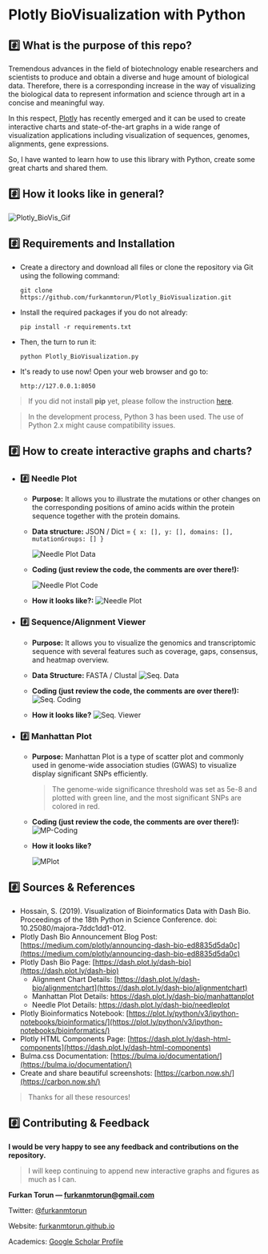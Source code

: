   
# Plotly BioVisualization with Python

## :hash: What is the purpose of this repo?
Tremendous advances in the field of biotechnology enable researchers and scientists to produce and obtain a diverse and huge amount of biological data.  Therefore, there is a corresponding increase in the way of visualizing the biological data to represent information and science through art in a concise and meaningful way. 

In this respect, [Plotly](https://plot.ly/) has recently emerged and it can be used to create interactive charts and state-of-the-art graphs in a wide range of visualization applications including visualization of sequences, genomes, alignments, gene expressions. 

So, I have wanted to learn how to use this library with Python, create some great charts and shared them. 

## :hash: How it looks like in general?
![Plotly_BioVis_Gif](https://github.com/furkanmtorun/Plotly_BioVisualization/raw/master/data_sets/Plotly_BioVisualization.gif)


## :hash: Requirements and Installation
 - Create a directory and download all files or clone the repository via Git using the following command:
 
 	`git clone https://github.com/furkanmtorun/Plotly_BioVisualization.git`

 - Install the required packages if you do not already:
 
	` pip install -r requirements.txt `

- Then, the turn to run it: 

	`python Plotly_BioVisualization.py`

- It's ready to use now! Open your web browser and go to:

	`http://127.0.0.1:8050 `

> If you did not install **pip** yet, please follow the instruction [here](https://pip.pypa.io/en/stable/installing/).

> In the development process, Python 3 has been used. The use of Python 2.x might cause compatibility issues.  

## :hash: How to create interactive graphs and charts?

- ### :hash:  Needle Plot
	- **Purpose:** It allows you to illustrate the mutations or other changes on the corresponding positions of amino acids within the protein sequence together with the protein domains.
	- **Data structure:** JSON / Dict = `{ x: [], y: [], domains: [], mutationGroups: [] }`
	
		![Needle Plot Data](https://user-images.githubusercontent.com/49681382/74552773-086fec80-4f67-11ea-86ae-44b845a5c5a2.png)
	
	- **Coding (just review the code, the comments are over there!):**

		![Needle Plot Code](https://user-images.githubusercontent.com/49681382/74553656-dcee0180-4f68-11ea-88ec-99b9f12a5a47.png)

	- **How it looks like?:**
	![Needle Plot](https://user-images.githubusercontent.com/49681382/74552991-71effb00-4f67-11ea-91c3-8e4ac9a8ddf2.png)


- ### :hash:  Sequence/Alignment Viewer
	- **Purpose:** It allows you to visualize the genomics and transcriptomic sequence with several features such as coverage, gaps, consensus, and heatmap overview.
	- **Data Structure:** FASTA / Clustal
			![Seq. Data](https://user-images.githubusercontent.com/49681382/74554009-951baa00-4f69-11ea-9faf-b94b481ce4e5.png)
	
	- **Coding (just review the code, the comments are over there!):**
		![Seq. Coding](https://user-images.githubusercontent.com/49681382/74554436-9ef1dd00-4f6a-11ea-9eaa-8dcaf9b206da.png)	

	- **How it looks like?**
		![Seq. Viewer](https://user-images.githubusercontent.com/49681382/74554313-50444300-4f6a-11ea-8fa2-645a625413eb.png)

- ### :hash:  Manhattan Plot
	- **Purpose:** Manhattan Plot is a type of scatter plot and commonly used in genome-wide association studies (GWAS) to visualize display significant SNPs efficiently.
		> The genome-wide significance threshold was set as 5e-8 and plotted with green line, and the most significant SNPs are colored in red.
	- **Coding (just review the code, the comments are over there!):**
			![MP-Coding](https://user-images.githubusercontent.com/49681382/74554893-96e66d00-4f6b-11ea-98a1-55a79fd02c1a.png)

	- **How it looks like?**
	
		![MPlot](https://user-images.githubusercontent.com/49681382/74554587-f2642b00-4f6a-11ea-8a1e-83a12b4ab742.png)




## :hash: Sources & References

 - Hossain, S. (2019). Visualization of Bioinformatics Data with Dash Bio. Proceedings of the 18th Python in Science Conference. doi: 10.25080/majora-7ddc1dd1-012.
  - Plotly Dash Bio  Announcement Blog Post: [https://medium.com/plotly/announcing-dash-bio-ed8835d5da0c](https://medium.com/plotly/announcing-dash-bio-ed8835d5da0c)
 - Plotly Dash Bio Page: [https://dash.plot.ly/dash-bio](https://dash.plot.ly/dash-bio)
	 - Alignment Chart Details: [https://dash.plot.ly/dash-bio/alignmentchart](https://dash.plot.ly/dash-bio/alignmentchart)
	 - Manhattan Plot Details: https://dash.plot.ly/dash-bio/manhattanplot
	 - Needle Plot Details: https://dash.plot.ly/dash-bio/needleplot
 - Plotly Bioinformatics Notebook: [https://plot.ly/python/v3/ipython-notebooks/bioinformatics/](https://plot.ly/python/v3/ipython-notebooks/bioinformatics/)
 - Plotly HTML Components Page: [https://dash.plot.ly/dash-html-components](https://dash.plot.ly/dash-html-components) 
 - Bulma.css Documentation: [https://bulma.io/documentation/](https://bulma.io/documentation/)
 - Create and share beautiful screenshots: [https://carbon.now.sh/](https://carbon.now.sh/) 

> Thanks for all these resources!

## :hash: Contributing & Feedback
**I would be very happy to see any feedback and contributions on the repository.**
> I will keep continuing to append new interactive graphs and figures as much as I can.


**Furkan Torun — [furkanmtorun@gmail.com](mailto:furkanmtorun@gmail.com)** 

Twitter: [@furkanmtorun](https://twitter.com/furkanmtorun) 

Website: [furkanmtorun.github.io](https://furkanmtorun.github.io/)

Academics: [Google Scholar Profile](https://scholar.google.com/citations?user=d5ZyOZ4AAAAJ)
